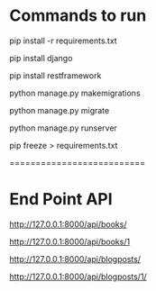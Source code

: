 Commands to run
========================
pip install -r requirements.txt

pip install django

pip install restframework

python manage.py makemigrations

python manage.py migrate

python manage.py runserver

pip freeze > requirements.txt

==========================

End Point API
==========================

http://127.0.0.1:8000/api/books/

http://127.0.0.1:8000/api/books/1

http://127.0.0.1:8000/api/blogposts/

http://127.0.0.1:8000/api/blogposts/1/
